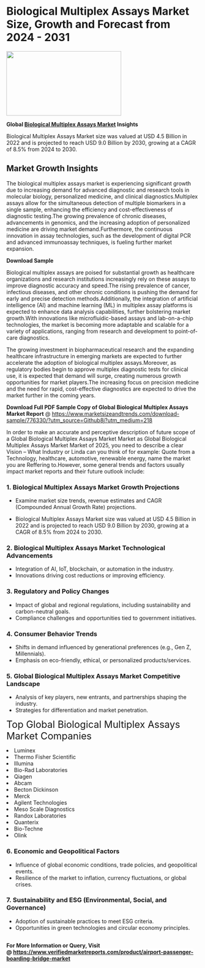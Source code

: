 <H1>Biological Multiplex Assays Market Size, Growth and Forecast from 2024 - 2031</H1><img class="aligncenter size-medium wp-image-584254" src="https://thirdeyenews.in/wp-content/uploads/2024/09/Global-Market-Research-300x168.jpeg" alt="" width="300" height="168" /><p><strong>Global&nbsp;<a href="https://www.marketsizeandtrends.com/download-sample/776330/?utm_source=Github8j?utm_medium=218">Biological Multiplex Assays Market</a> Insights</strong></p><p>Biological Multiplex Assays Market size was valued at USD 4.5 Billion in 2022 and is projected to reach USD 9.0 Billion by 2030, growing at a CAGR of 8.5% from 2024 to 2030.</p><p><h2>Market Growth Insights</h2> <p>The biological multiplex assays market is experiencing significant growth due to increasing demand for advanced diagnostic and research tools in molecular biology, personalized medicine, and clinical diagnostics.Multiplex assays allow for the simultaneous detection of multiple biomarkers in a single sample, enhancing the efficiency and cost-effectiveness of diagnostic testing.The growing prevalence of chronic diseases, advancements in genomics, and the increasing adoption of personalized medicine are driving market demand.Furthermore, the continuous innovation in assay technologies, such as the development of digital PCR and advanced immunoassay techniques, is fueling further market expansion.</p> <p><strong>Download Sample</strong></p> <p>Biological multiplex assays are poised for substantial growth as healthcare organizations and research institutions increasingly rely on these assays to improve diagnostic accuracy and speed.The rising prevalence of cancer, infectious diseases, and other chronic conditions is pushing the demand for early and precise detection methods.Additionally, the integration of artificial intelligence (AI) and machine learning (ML) in multiplex assay platforms is expected to enhance data analysis capabilities, further bolstering market growth.With innovations like microfluidic-based assays and lab-on-a-chip technologies, the market is becoming more adaptable and scalable for a variety of applications, ranging from research and development to point-of-care diagnostics.</p> <p>The growing investment in biopharmaceutical research and the expanding healthcare infrastructure in emerging markets are expected to further accelerate the adoption of biological multiplex assays.Moreover, as regulatory bodies begin to approve multiplex diagnostic tests for clinical use, it is expected that demand will surge, creating numerous growth opportunities for market players.The increasing focus on precision medicine and the need for rapid, cost-effective diagnostics are expected to drive the market further in the coming years.</p> <p><span class=""><strong>Download Full PDF Sample Copy of Global Biological Multiplex Assays Market Report</strong> @ <a href="https://www.marketsizeandtrends.com/download-sample/776330/?utm_source=Github8j?utm_medium=218" target="_blank">https://www.marketsizeandtrends.com/download-sample/776330/?utm_source=Github8j?utm_medium=218</a></span></p><p>In order to make an accurate and perceptive description of future scope of a Global&nbsp;Biological Multiplex Assays Market Market as Global&nbsp;Biological Multiplex Assays Market Market of 2025, you need to describe a clear Vision &ndash; What Industry or Linda can you think of for example: Quote from a Technology, healthcare, automotive, renewable energy, name the market you are Reffering to.However, some general trends and factors usually impact market reports and their future outlook include:</p><h3>1.&nbsp;<strong>Biological Multiplex Assays Market Growth Projections</strong></h3><ul><li>Examine market size trends, revenue estimates and CAGR (Compounded Annual Growth Rate) projections.</li><li><p>Biological Multiplex Assays Market size was valued at USD 4.5 Billion in 2022 and is projected to reach USD 9.0 Billion by 2030, growing at a CAGR of 8.5% from 2024 to 2030.</p></li></ul><h3>2.&nbsp;<strong>Biological Multiplex Assays Market Technological Advancements</strong></h3><ul><li>Integration of AI, IoT, blockchain, or automation in the industry.</li><li>Innovations driving cost reductions or improving efficiency.</li></ul><h3>3.&nbsp;<strong>Regulatory and Policy Changes</strong></h3><ul><li>Impact of global and regional regulations, including sustainability and carbon-neutral goals.</li><li>Compliance challenges and opportunities tied to government initiatives.</li></ul><h3>4.&nbsp;<strong>Consumer Behavior Trends</strong></h3><ul><li>Shifts in demand influenced by generational preferences (e.g., Gen Z, Millennials).</li><li>Emphasis on eco-friendly, ethical, or personalized products/services.</li></ul><h3>5.&nbsp;<strong>Global Biological Multiplex Assays Market Competitive Landscape</strong></h3><ul><li>Analysis of key players, new entrants, and partnerships shaping the industry.</li><li>Strategies for differentiation and market penetration.</li></ul><p data-pm-slice="1 1 []"><span style="color: inherit; font-family: inherit; font-size: 25px;">Top Global Biological Multiplex Assays Market Companies</span></p><div class="" data-test-id=""><p><li>Luminex</li><li> Thermo Fisher Scientific</li><li> Illumina</li><li> Bio-Rad Laboratories</li><li> Qiagen</li><li> Abcam</li><li> Becton Dickinson</li><li> Merck</li><li> Agilent Technologies</li><li> Meso Scale Diagnostics</li><li> Randox Laboratories</li><li> Quanterix</li><li> Bio-Techne</li><li> Olink</li></p></div><h3>6.&nbsp;<strong>Economic and Geopolitical Factors</strong></h3><ul><li>Influence of global economic conditions, trade policies, and geopolitical events.</li><li>Resilience of the market to inflation, currency fluctuations, or global crises.</li></ul><h3>7.&nbsp;<strong>Sustainability and ESG (Environmental, Social, and Governance)</strong></h3><ul><li>Adoption of sustainable practices to meet ESG criteria.</li><li>Opportunities in green technologies and circular economy principles.</li></ul><h2><strong style="font-size: 14px;">For More Information or Query, Visit @&nbsp;</strong><a style="background-color: #ffffff; font-size: 14px;" href="https://www.marketsizeandtrends.com/report/biological-multiplex-assays-market/" target="_blank">https://www.verifiedmarketreports.com/product/airport-passenger-boarding-bridge-market</a></h2>